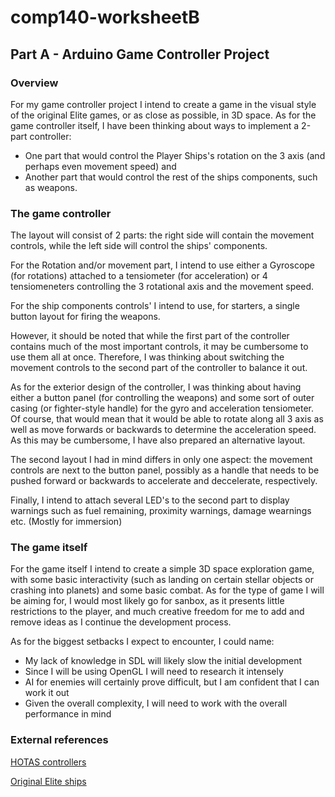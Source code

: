 # comp140-worksheetB

## Part A - Arduino Game Controller Project

### Overview

For my game controller project I intend to create a game in the visual style of the original Elite games, or as close as possible, in 3D space.
As for the game controller itself, I have been thinking about ways to implement a 2-part controller:
* One part that would control the Player Ships's rotation on the 3 axis (and perhaps even movement speed) and
* Another part that would control the rest of the ships components, such as weapons.

### The game controller

The layout will consist of 2 parts: the right side will contain the movement controls, while the left side will control the ships' components.

For the Rotation and/or movement part, I intend to use either a Gyroscope (for rotations) attached to a tensiometer (for acceleration) or 4 tensiomeneters controlling the 3 rotational axis and the movement speed.

For the ship components controls' I intend to use, for starters, a single button layout for firing the weapons.

However, it should be noted that while the first part of the controller contains much of the most important controls, it may be cumbersome to use them all at once. Therefore, I was thinking about switching the movement controls to the second part of the controller to balance it out.

As for the exterior design of the controller, I was thinking about having either a button panel (for controlling the weapons) and some sort of outer casing (or fighter-style handle) for the gyro and acceleration tensiometer. Of course, that would mean that it would be able to rotate along all 3 axis as well as move forwards or backwards to determine the acceleration speed. As this may be cumbersome, I have also prepared an alternative layout.

The second layout I had in mind differs in only one aspect: the movement controls are next to the button panel, possibly as a handle that needs to be pushed forward or backwards to accelerate and deccelerate, respectively.

Finally, I intend to attach several LED's to the second part to display warnings such as fuel remaining, proximity warnings, damage wearnings etc. (Mostly for immersion)

### The game itself

For the game itself I intend to create a simple 3D space exploration game, with some basic interactivity (such as landing on certain stellar objects or crashing into planets) and some basic combat. As for the type of game I will be aiming for, I would most likely go for sanbox, as it presents little restrictions to the player, and much creative freedom for me to add and remove ideas as I continue the development process. 

As for the biggest setbacks I expect to encounter, I could name:
* My lack of knowledge in SDL will likely slow the initial development
* Since I will be using OpenGL I will need to research it intensely
* AI for enemies will certainly prove difficult, but I am confident that I can work it out
* Given the overall complexity, I will need to work with the overall performance in mind

### External references

[HOTAS controllers](https://www.windowscentral.com/best-hotas-controllers-vr)

[Original Elite ships](https://www.c64-wiki.com/images/thumb/0/0b/EliteShipIdentificationChart.jpg/800px-EliteShipIdentificationChart.jpg)
